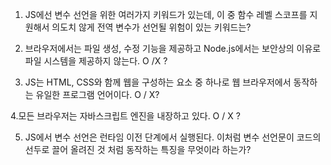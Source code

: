 1. JS에선 변수 선언을 위한 여러가지 키워드가 있는데,
   이 중 함수 레벨 스코프를 지원해서 의도치 않게 전역 변수가 선언될 위험이 있는 키워드는?

2. 브라우저에서는 파일 생성, 수정 기능을 제공하고
   Node.js에서는 보안상의 이유로 파일 시스템을 제공하지 않는다. O /X ?


3. JS는 HTML, CSS와 함께 웹을 구성하는 요소 중 하나로
   웹 브라우저에서 동작하는 유일한 프로그램 언어이다. O / X?

4.모든 브라우저는 자바스크립트 엔진을 내장하고 있다. O / X ?

5. JS에서 변수 선언은 런타임 이전 단계에서 실행된다.
   이처럼 변수 선언문이 코드의 선두로 끌어 올려진 것 처럼 동작하는 특징을 무엇이라 하는가?

